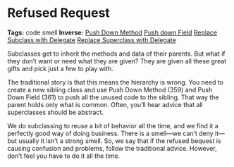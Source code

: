 # Refused Request

**Tags:** code smell
**Inverse:** 
[Push Down Method](./Push%20Down%20Method/Push%20Down%20Method.md) 
[Push down Field](./Push%20down%20Field/Push%20down%20Field.md) 
[Replace Subclass with Delegate](./Replace%20Subclass%20with%20Delegate/Replace%20Subclass%20with%20Delegate.md) 
[Replace Superclass with Delegate](./Replace%20Superclass%20with%20Delegate/Replace%20Superclass%20with%20Delegate.md)

Subclasses get to inherit the methods and data of their parents. But what if they don’t want or
need what they are given? They are given all these great gifts and pick just a few to play with.

The traditional story is that this means the hierarchy is wrong. You need to create a new sibling
class and use Push Down Method (359) and Push Down Field (361) to push all the unused code to the 
sibling. That way the parent holds only what is common. Often, you’ll hear advice that all 
superclasses should be abstract.

We do subclassing to reuse a bit of behavior all the time, and we find it a perfectly good way of 
doing business. There is a smell—we can’t deny it—but
usually it isn’t a strong smell. So, we say that if the refused bequest is causing confusion and 
problems, follow the traditional advice. However, don’t feel you have to do it all the time.